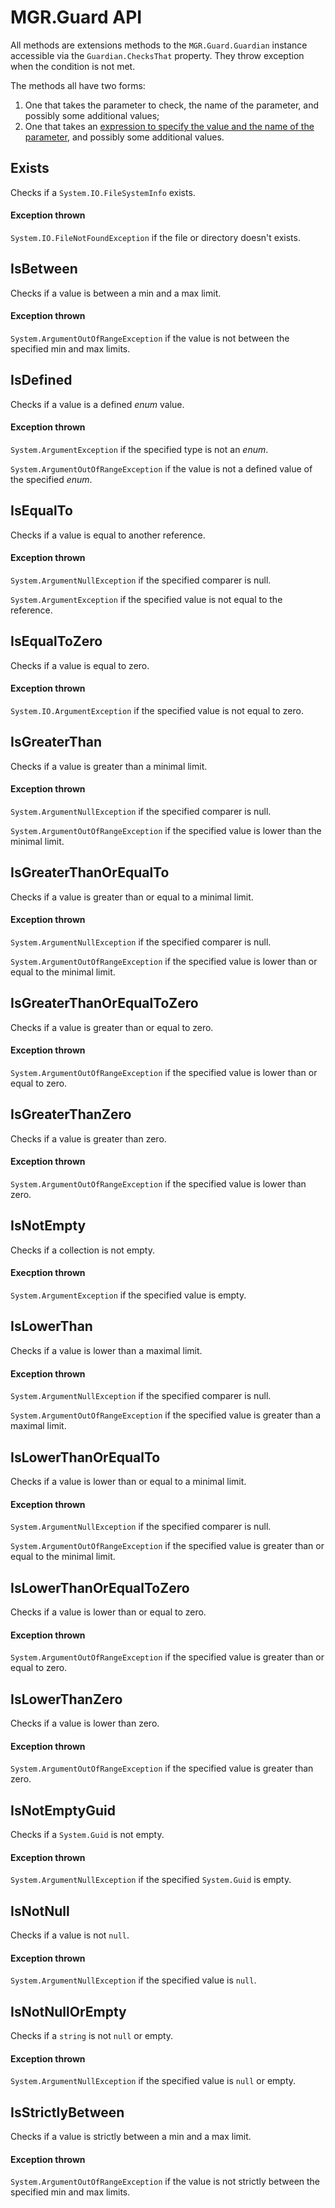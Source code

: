 MGR.Guard API
===

All methods are extensions methods to the `MGR.Guard.Guardian` instance accessible via the `Guardian.ChecksThat` property.
They throw exception when the condition is not met.

The methods all have two forms:
1. One that takes the parameter to check, the name of the parameter, and possibly some additional values;
2. One that takes an [expression to specify the value and the name of the parameter](guard-expression.md), and possibly some additional values.

## Exists
Checks if a `System.IO.FileSystemInfo` exists.

#### Exception thrown
`System.IO.FileNotFoundException` if the file or directory doesn't exists.

## IsBetween
Checks if a value is between a min and a max limit.

#### Exception thrown
`System.ArgumentOutOfRangeException` if the value is not between the specified min and max limits.

## IsDefined
Checks if a value is a defined *enum* value.

#### Exception thrown
`System.ArgumentException` if the specified type is not an *enum*.

`System.ArgumentOutOfRangeException` if the value is not a defined value of the specified *enum*.

## IsEqualTo
Checks if a value is equal to another reference.

#### Exception thrown
`System.ArgumentNullException` if the specified comparer is null.

`System.ArgumentException` if the specified value is not equal to the reference.

## IsEqualToZero
Checks if a value is equal to zero.

#### Exception thrown
`System.IO.ArgumentException` if the specified value is not equal to zero.

## IsGreaterThan
Checks if a value is greater than a minimal limit.

#### Exception thrown
`System.ArgumentNullException` if the specified comparer is null.

`System.ArgumentOutOfRangeException` if the specified value is lower than the minimal limit.

## IsGreaterThanOrEqualTo
Checks if a value is greater than or equal to a minimal limit.

#### Exception thrown
`System.ArgumentNullException` if the specified comparer is null.

`System.ArgumentOutOfRangeException` if the specified value is lower than or equal to the minimal limit.

## IsGreaterThanOrEqualToZero
Checks if a value is greater than or equal to zero.

#### Exception thrown
`System.ArgumentOutOfRangeException` if the specified value is lower than or equal to zero.

## IsGreaterThanZero
Checks if a value is greater than zero.

#### Exception thrown
`System.ArgumentOutOfRangeException` if the specified value is lower than zero.

## IsNotEmpty
Checks if a collection is not empty.

#### Execption thrown
`System.ArgumentException` if the specified value is empty.

## IsLowerThan
Checks if a value is lower than a maximal limit.

#### Exception thrown
`System.ArgumentNullException` if the specified comparer is null.

`System.ArgumentOutOfRangeException` if the specified value is greater than a maximal limit.

## IsLowerThanOrEqualTo
Checks if a value is lower than or equal to a minimal limit.

#### Exception thrown
`System.ArgumentNullException` if the specified comparer is null.

`System.ArgumentOutOfRangeException` if the specified value is greater than or equal to the minimal limit.

## IsLowerThanOrEqualToZero
Checks if a value is lower than or equal to zero.

#### Exception thrown
`System.ArgumentOutOfRangeException` if the specified value is greater than or equal to zero.

## IsLowerThanZero
Checks if a value is lower than zero.

#### Exception thrown
`System.ArgumentOutOfRangeException` if the specified value is greater than zero.

## IsNotEmptyGuid
Checks if a `System.Guid` is not empty.

#### Exception thrown
`System.ArgumentNullException` if the specified `System.Guid` is empty.

## IsNotNull
Checks if a value is not `null`.

#### Exception thrown
`System.ArgumentNullException` if the specified value is `null`.

## IsNotNullOrEmpty
Checks if a `string` is not `null` or empty.

#### Exception thrown
`System.ArgumentNullException` if the specified value is `null` or empty.

## IsStrictlyBetween
Checks if a value is strictly between a min and a max limit.

#### Exception thrown
`System.ArgumentOutOfRangeException` if the value is not strictly between the specified min and max limits.
